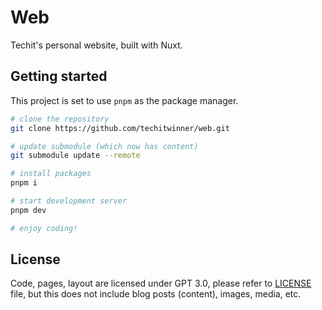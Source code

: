 # Web

Techit's personal website, built with Nuxt.

## Getting started

This project is set to use `pnpm` as the package manager.

```bash
# clone the repository
git clone https://github.com/techitwinner/web.git

# update submodule (which now has content)
git submodule update --remote

# install packages
pnpm i

# start development server
pnpm dev

# enjoy coding!
```

## License
Code, pages, layout are licensed under GPT 3.0, please refer to [LICENSE](/LICENSE) file, but this does not include blog posts (content), images, media, etc.